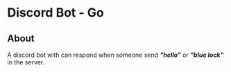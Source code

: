 # Discord Bot - Go

## About
A discord bot with can respond when someone send _**"hello"**_ or _**"blue lock"**_ in the server.